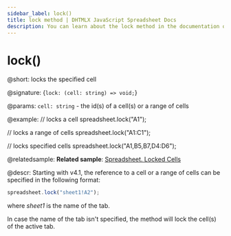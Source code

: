 ```yaml
---
sidebar_label: lock()
title: lock method | DHTMLX JavaScript Spreadsheet Docs
description: You can learn about the lock method in the documentation of the DHTMLX JavaScript Spreadsheet library. Browse developer guides and API reference, try out code examples and live demos, and download a free 30-day evaluation version of DHTMLX Spreadsheet.
---
```


# lock()

@short: locks the specified cell

@signature: {`lock: (cell: string) => void;`}

@params:
`cell: string` - the id(s) of a cell(s) or a range of cells

@example:
// locks a cell
spreadsheet.lock("A1");

// locks a range of cells
spreadsheet.lock("A1:C1");

// locks specified cells
spreadsheet.lock("A1,B5,B7,D4:D6");

@relatedsample:
**Related sample**: [Spreadsheet. Locked Cells](https://snippet.dhtmlx.com/czeyiuf8)

@descr:
Starting with v4.1, the reference to a cell or a range of cells can be specified in the following format:

~~~js
spreadsheet.lock("sheet1!A2"); 
~~~

where *sheet1* is the name of the tab.

In case the name of the tab isn't specified, the method will lock the cell(s) of the active tab.
